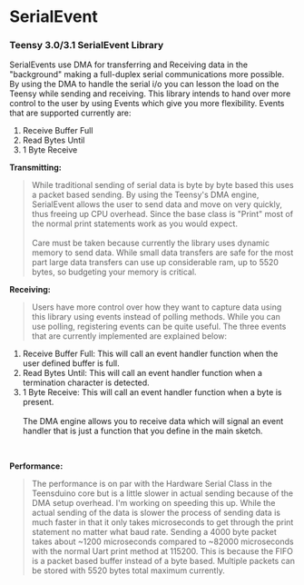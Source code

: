 SerialEvent
=========

<h3>Teensy 3.0/3.1 SerialEvent Library</h3>

SerialEvents use DMA for transferring and Receiving data in the "background" making a full-duplex serial communications more possible. By using the DMA to handle the serial i/o you can lesson the load on the Teensy while sending and receiving. This library intends to hand over more control to the user by using Events which give you more flexibility.
Events that are supported currently are:<br>
1.  Receive Buffer Full<br>
2.  Read Bytes Until<br>
3.  1 Byte Receive<br>

<b>Transmitting:</b><br>
> While traditional sending of serial data is byte by byte based this uses a packet based sending. By using the Teensy's DMA engine, SerialEvent allows the user to send data and move on very quickly, thus freeing up CPU overhead. Since the base class is "Print" most of the normal print statements work as you would expect.<br><br>
Care must be taken because currently the library uses dynamic memory to send data. While small data transfers are safe for the most part large data transfers can use up considerable ram, up to 5520 bytes, so budgeting your memory is critical.<br>

<b>Receiving:</b><br>
> Users have more control over how they want to capture data using this library using events instead of polling methods. While you can use polling, registering events can be quite useful. The three events that are currently implemented are explained below:<br>
1.  Receive Buffer Full: This will call an event handler function when the user defined buffer is full.<br>
2.  Read Bytes Until: This will call an event handler function when a termination character is detected.<br>
3.  1 Byte Receive: This will call an event handler function when a byte is present.<br><br>
The DMA engine allows you to receive data which will signal an event handler that is just a function that you define in the main sketch.
<br>

<b>Performance:</b><br>
>The performance is on par with the Hardware Serial Class in the Teensduino core but is a little slower in actual sending because of the DMA setup overhead. I'm working on speeding this up. While the actual sending of the data is slower the process of sending data is much faster in that it only takes microseconds to get through the print statement no matter what baud rate. Sending a 4000 byte packet takes about ~1200 microseconds compared to ~82000 microseconds with the normal Uart print method at 115200. This is because the FIFO is a packet based buffer instead of a byte based. Multiple packets can be stored with 5520 bytes total maximum currently.<br>
</ul>
